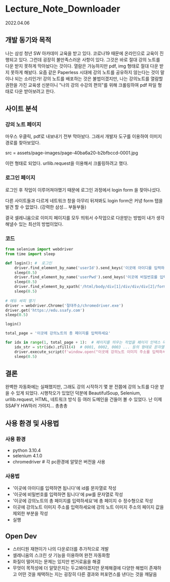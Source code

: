 # Lecture_Note_Downloader

2022.04.06

## 개발 동기와 목적

나는 삼성 청년 SW 아카데미 교육을 받고 있다. 코로나19 때문에 온라인으로 교육이 진행되고 있다. 그런데 굉장히 불만족스러운 사항이 있다. 그것은 바로 절대 강의 노트를 다운 받지 못하게 막아놨다는 것이다. 열람은 가능하지만 pdf, img 형태로 절대 다운 받지 못하게 해놨다. 요즘 같은 Paperless 시대에 강의 노트를 공유하지 않는다는 것이 말이나 되는 소리인가! 강의 노트를 배포하는 것은 불법이겠지만, 나는 강의노트를 열람할 권한을 가진 교육생 신분이니 "나의 강의 수강의 편의"를 위해 크롤링하여 pdf 파일 형태로 다운 받아보려고 한다.



## 사이트 분석

### 강의 노트 페이지

마우스 우클릭, pdf로 내보내기 전부 막아놨다. 그래서 개발자 도구를 이용하여 이미지 경로를 찾아보았다.

src = assets/page-images/page-40ba6a20-b2bfbccd-0001.jpg

이런 형태로 되었다. urllib.request을 이용해서 크롤링하려고 했다.



### 로그인 페이지

로그인 후 작업이 이루어져야했기 때문에 로그인 과정에서 login form 을 찾아나섰다.

다른 사이트들과 다르게 네트워크 창을 아무리 뒤져봐도 login form은 커녕 form 탭을 발견 할 수 없었다. (강력한 삼성... 부들부들)

결국 셀레니움으로 이미지 페이지를 모두 띄워서 수작업으로 다운받는 방법이 내가 생각해낼수 있는 최선의 방법이었다.



### 코드

```python
from selenium import webdriver
from time import sleep

def login(): #  로그인
    driver.find_element_by_name('userId').send_keys('이곳에 아이디를 입력하면 됩니다')
    sleep(0.5)
    driver.find_element_by_name('userPwd').send_keys('이곳에 비밀번호를 입력하면 됩니다')
    sleep(0.5)
    driver.find_element_by_xpath('/html/body/div[1]/div/div/div[2]/form/div/div[2]/div[3]/a').click()
    sleep(0.5)
    
# 에듀 싸피 열기
driver = webdriver.Chrome('절대주소/chromedriver.exe')
driver.get('https://edu.ssafy.com')
sleep(0.5)

login()

total_page = '이곳에 강의노트의 총 페이지를 입력하세요'

for idx in range(1, total_page + 1):  # 페이지를 띄우는 작업을 페이지 인덱스 마다 반복
    idx_str = str(idx).zfill(4)  # 0001, 0002, 0003 ... 등의 형태로 문자열을 변환
    driver.execute_script(f'window.open("이곳에 강의노트 이미지 주소를 입력하세요-{idx_str}.jpg");')  #자바 스크립트 형태로 새 탭을 띄워 주는 형식
    sleep(0.5)
```



## 결론

완벽한 자동화에는 실패했지만, 그래도 강의 시작하기 몇 분 전쯤에 강의 노트를 다운 받을 수 있게 되었다. 시행착오가 있었던 덕분에 BeautifulSoup, Selenium, urllib.request, HTML, 네트워크 방식 등 여러 도메인을 건들어 볼 수 있었다. 난 이제 SSAFY HW하러 가야지... 총총총



## 사용 환경 및 사용법

### 사용 환경

- python             3.10.4          
- selenium             4.1.0
- chromedriver              # 각 pc환경에 알맞은 버전을 사용



### 사용법

- '이곳에 아이디를 입력하면 됩니다'에 id를 문자열로 작성
- '이곳에 비밀번호를 입력하면 됩니다'에 pw를 문자열로 작성
- '이곳에 강의노트의 총 페이지를 입력하세요'에 총 페이지 수 정수형으로 작성
- 이곳에 강의노트 이미지 주소를 입력하세요에 강의 노트 이미지 주소의 페이지 값을 제외한 부분을 작성
- 실행



## Open Dev

- 스터디원 재현이가 나의 다운로더를 추가적으로 개발
- 셀레니움의 스크린 샷 기능을 이용하여 완전 자동화함
- 화질이 떨어지는 문제는 있지만 번거로움을 해결
- 무엇이 목적성에 더 알맞은지는 두고봐야겠지만 문제해결에 다양한 해법이 존재하고 어떤 것을 채택하는 지는 굉장히 다른 결과와 퍼포먼스를 낸다는 것을 깨달음